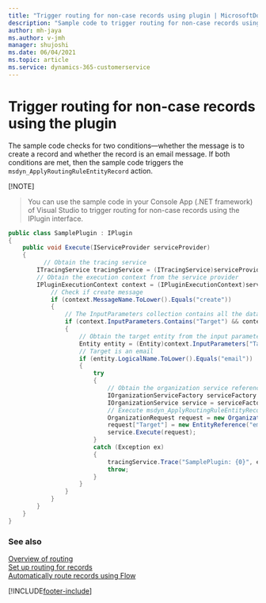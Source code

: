 ```yaml
---
title: "Trigger routing for non-case records using plugin | MicrosoftDocs"
description: "Sample code to trigger routing for non-case records using the IPlugin interface."
author: mh-jaya
ms.author: v-jmh
manager: shujoshi
ms.date: 06/04/2021
ms.topic: article
ms.service: dynamics-365-customerservice
---
```

# Trigger routing for non-case records using the plugin

The sample code checks for two conditions&mdash;whether the message is to create a record and whether the record is an email message. If both conditions are met, then the sample code triggers the `msdyn_ApplyRoutingRuleEntityRecord` action.

[!NOTE]
> You can use the sample code in your Console App (.NET framework) of Visual Studio to trigger routing for non-case records using the IPlugin interface.
  
```csharp
public class SamplePlugin : IPlugin 
{ 
    public void Execute(IServiceProvider serviceProvider) 
    { 
          // Obtain the tracing service 
        ITracingService tracingService = (ITracingService)serviceProvider.GetService(typeof(ITracingService)); 
        // Obtain the execution context from the service provider 
        IPluginExecutionContext context = (IPluginExecutionContext)serviceProvider.GetService(typeof(IPluginExecutionContext)); 
            // Check if create message 
            if (context.MessageName.ToLower().Equals("create")) 
            { 
                // The InputParameters collection contains all the data passed in the message request 
                if (context.InputParameters.Contains("Target") && context.InputParameters["Target"] is Entity) 
                { 
                    // Obtain the target entity from the input parameters 
                    Entity entity = (Entity)context.InputParameters["Target"]; 
                    // Target is an email 
                    if (entity.LogicalName.ToLower().Equals("email")) 
                    { 
                        try 
                        {  
                            // Obtain the organization service reference that you'll need for web service calls 
                            IOrganizationServiceFactory serviceFactory = (IOrganizationServiceFactory)serviceProvider.GetService(typeof(IOrganizationServiceFactory)); 
                            IOrganizationService service = serviceFactory.CreateOrganizationService(context.UserId); 
                            // Execute msdyn_ApplyRoutingRuleEntityRecord request 
                            OrganizationRequest request = new OrganizationRequest("msdyn_ApplyRoutingRuleEntityRecord"); 
                            request["Target"] = new EntityReference("email", entity.Id); 
                            service.Execute(request); 
                        } 
                        catch (Exception ex) 
                        { 
                            tracingService.Trace("SamplePlugin: {0}", ex.ToString()); 
                            throw; 
                        } 
                    } 
                } 
            } 
        } 
    } 
}
```

### See also

[Overview of routing](overview-unified-routing.md)  
[Set up routing for records](set-up-record-routing.md)  
[Automatically route records using Flow](routing-trigger.md#automatically-route-records-using-flow)

[!INCLUDE[footer-include](../includes/footer-banner.md)]

